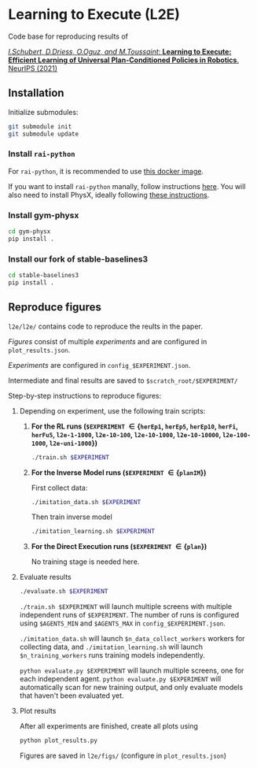 # Learning to Execute (L2E)

Code base for reproducing results of

[_I.Schubert, D.Driess, O.Oguz, and
M.Toussaint_: **Learning to Execute: Efficient Learning of Universal Plan-Conditioned Policies in Robotics**. NeurIPS (2021)](https://openreview.net/pdf?id=lEkPb2Rhm7)

## Installation
Initialize submodules:
```bash
git submodule init
git submodule update
```

### Install `rai-python`
For `rai-python`, it is recommended to use [this docker image](https://github.com/ischubert/rai-python/packages/).

If you want to install `rai-python` manally, follow instructions [here](https://github.com/MarcToussaint/rai-python).
You will also need to install PhysX, ideally following [these instructions](https://github.com/MarcToussaint/rai-maintenance/blob/master/help/localSourceInstalls.md#PhysX).

### Install gym-physx
```bash
cd gym-physx
pip install .
```

### Install our fork of stable-baselines3
```bash
cd stable-baselines3
pip install .
```

## Reproduce figures
`l2e/l2e/` contains code to reproduce the reults in the paper.

_Figures_ consist of multiple _experiments_ and are configured in `plot_results.json`.

_Experiments_ are configured in `config_$EXPERIMENT.json`.

Intermediate and final results are saved to `$scratch_root/$EXPERIMENT/`


Step-by-step instructions to reproduce figures:

1. Depending on experiment, use the following train scripts:

   1. **For the RL runs (`$EXPERIMENT` $\in \{$`herEp1`, `herEp5`, `herEp10`, `herFi`, `herFu5`, `l2e-1-1000`, `l2e-10-100`, `l2e-10-1000`, `l2e-10-10000`, `l2e-100-1000`, `l2e-uni-1000`$\}$)**
      ```bash
      ./train.sh $EXPERIMENT
      ```

   2. **For the Inverse Model runs (`$EXPERIMENT` $\in \{$`planIM`$\}$)**

      First collect data:
      ```bash
      ./imitation_data.sh $EXPERIMENT
      ```
      Then train inverse model
      ```bash
      ./imitation_learning.sh $EXPERIMENT
      ```

   3. **For the Direct Execution runs (`$EXPERIMENT` $\in \{$`plan`$\}$)**
   
      No training stage is needed here.
 
2. Evaluate results 
   ```bash
   ./evaluate.sh $EXPERIMENT
   ```

   `./train.sh $EXPERIMENT` will launch multiple screens with multiple independent runs of `$EXPERIMENT`. The number of runs is configured using `$AGENTS_MIN` and `$AGENTS_MAX` in `config_$EXPERIMENT.json`.

   `./imitation_data.sh` will launch `$n_data_collect_workers` workers for collecting data, and `./imitation_learning.sh` will launch `$n_training_workers` runs training models independently.

   `python evaluate.py $EXPERIMENT` will launch multiple screens, one for each independent agent. `python evaluate.py $EXPERIMENT` will automatically scan for new training output, and only evaluate models that haven't been evaluated yet.

3. Plot results
   
   After all experiments are finished, create all plots using
   ```bash
   python plot_results.py
   ```
   Figures are saved in `l2e/figs/` (configure in `plot_results.json`)

